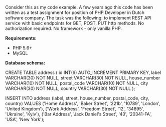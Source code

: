 Consider this as my code example. A few years ago this code has been written as a test assignment for position of PHP Developer in Dutch software company. The task was the following: to implement REST API service with basic endpoints for GET, POST, PUT http methods. No authorization required. No framework - only vanilla PHP.

**Requirements:**
- PHP 5.6+
- MySQL

**Database schema:**

CREATE TABLE address (
    id INT(6) AUTO_INCREMENT PRIMARY KEY,
    label VARCHAR(30) NOT NULL,
    street VARCHAR(30) NOT NULL,
    house_number VARCHAR(10) NOT NULL,
    postal_code VARCHAR(10) NOT NULL,
    city VARCHAR(30) NOT NULL,
    country VARCHAR(30) NOT NULL
);

INSERT INTO address (label, street, house_number, postal_code, city, country) VALUES
    ('Home Address', 'Baker Street', '221b', '10789', 'London', 'United Kingdom'),
    ('Work Address', 'Freedom Street', '12', '34895', 'Ukraine', 'Kyiv'),
    ('Bar Address', 'Jack Daniel\'s Street', '43', '20341-FA', 'USA', 'New York');
